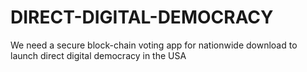 # DIRECT-DIGITAL-DEMOCRACY
We need a secure block-chain voting app for nationwide download to launch direct digital democracy in the USA
